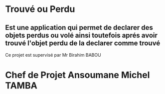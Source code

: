 # Trouvé ou Perdu 
## Est une application qui permet de declarer des objets perdus ou volé ainsi toutefois aprés avoir trouvé l'objet perdu de la declarer comme trouvé

Ce projet est supervisé par Mr Birahim BABOU
# Chef de Projet Ansoumane Michel TAMBA

